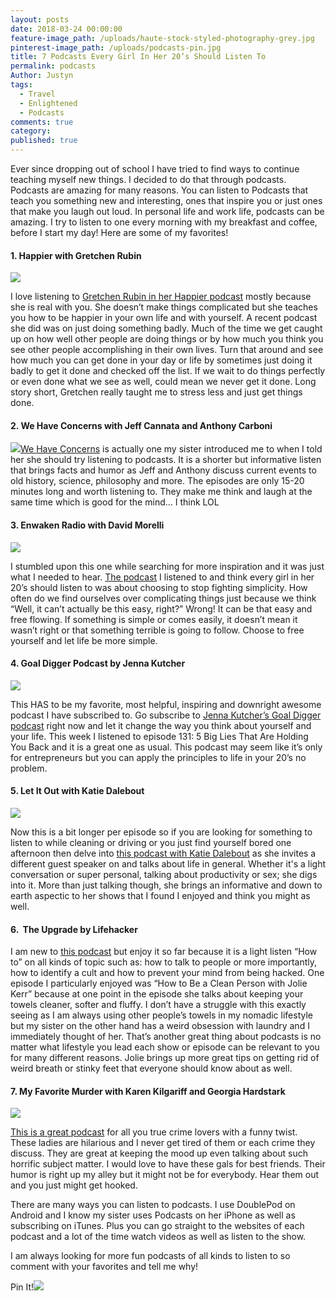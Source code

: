 ```yaml
---
layout: posts
date: 2018-03-24 00:00:00
feature-image_path: /uploads/haute-stock-styled-photography-grey.jpg
pinterest-image_path: /uploads/podcasts-pin.jpg
title: 7 Podcasts Every Girl In Her 20’s Should Listen To
permalink: podcasts
Author: Justyn
tags:
  - Travel
  - Enlightened
  - Podcasts
comments: true
category:
published: true
---
```


Ever since dropping out of school I have tried to find ways to continue teaching myself new things. I decided to do that through podcasts. Podcasts are amazing for many reasons. You can listen to Podcasts that teach you something new and interesting, ones that inspire you or just ones that make you laugh out loud. In personal life and work life, podcasts can be amazing. I try to listen to one every morning with my breakfast and coffee, before I start my day! Here are some of my favorites!

#### 1. Happier with Gretchen Rubin

![](/uploads/happierpodcast.png)

I love listening to [Gretchen Rubin in her Happier podcast](https://gretchenrubin.com/podcasts/) mostly because she is real with you. She doesn’t make things complicated but she teaches you how to be happier in your own life and with yourself. A recent podcast she did was on just doing something badly. Much of the time we get caught up on how well other people are doing things or by how much you think you see other people accomplishing in their own lives. Turn that around and see how much you can get done in your day or life by sometimes just doing it badly to get it done and checked off the list. If we wait to do things perfectly or even done what we see as well, could mean we never get it done. Long story short, Gretchen really taught me to stress less and just get things done.

#### 2. We Have Concerns with Jeff Cannata and Anthony Carboni

![](/uploads/wehaveconcernspodcast.png)[We Have Concerns](http://wehaveconcerns.com/) is actually one my sister introduced me to when I told her she should try listening to podcasts. It is a shorter but informative listen that brings facts and humor as Jeff and Anthony discuss current events to old history, science, philosophy and more. The episodes are only 15-20 minutes long and worth listening to. They make me think and laugh at the same time which is good for the mind… I think LOL

#### 3. Enwaken Radio with David Morelli

![](/uploads/enwakenpodcast.png)

I stumbled upon this one while searching for more inspiration and it was just what I needed to hear. [The podcast](https://www.enwaken.com/) I listened to and think every girl in her 20’s should listen to was about choosing to stop fighting simplicity. How often do we find ourselves over complicating things just because we think “Well, it can’t actually be this easy, right?” Wrong! It can be that easy and free flowing. If something is simple or comes easily, it doesn’t mean it wasn’t right or that something terrible is going to follow. Choose to free yourself and let life be more simple.

#### 4. Goal Digger Podcast by Jenna Kutcher

![](/uploads/goaldiggerpodcast.png)

This HAS to be my favorite, most helpful, inspiring and downright awesome podcast I have subscribed to. Go subscribe to [Jenna Kutcher’s Goal Digger podcast](http://podcast.jennakutcher.com/) right now and let it change the way you think about yourself and your life. This week I listened to episode 131: 5 Big Lies That Are Holding You Back and it is a great one as usual. This podcast may seem like it’s only for entrepreneurs but you can apply the principles to life in your 20’s no problem.

#### 5. Let It Out with Katie Dalebout

![](/uploads/letitoutpodcast.png)

Now this is a bit longer per episode so if you are looking for something to listen to while cleaning or driving or you just find yourself bored one afternoon then delve into [this podcast with Katie Dalebout](http://katiedalebout.com/podcast/) as she invites a different guest speaker on and talks about life in general. Whether it's a light conversation or super personal, talking about productivity or sex; she digs into it. More than just talking though, she brings an informative and down to earth aspectic to her shows that I found I enjoyed and think you might as well.

#### 6.  The Upgrade by Lifehacker

I am new to [this podcast](https://lifehacker.com/tag/the-upgrade) but enjoy it so far because it is a light listen “How to” on all kinds of topic such as: how to talk to people or more importantly, how to identify a cult and how to prevent your mind from being hacked. One episode I particularly enjoyed was “How to Be a Clean Person with Jolie Kerr” because at one point in the episode she talks about keeping your towels cleaner, softer and fluffy. I don’t have a struggle with this exactly seeing as I am always using other people’s towels in my nomadic lifestyle but my sister on the other hand has a weird obsession with laundry and I immediately thought of her. That’s another great thing about podcasts is no matter what lifestyle you lead each show or episode can be relevant to you for many different reasons. Jolie brings up more great tips on getting rid of weird breath or stinky feet that everyone should know about as well.

#### 7. My Favorite Murder with Karen Kilgariff and Georgia Hardstark

![](/uploads/myfavoritemurder.png)

[This is a great podcast](https://www.myfavoritemurder.com/) for all you true crime lovers with a funny twist. These ladies are hilarious and I never get tired of them or each crime they discuss. They are great at keeping the mood up even talking about such horrific subject matter. I would love to have these gals for best friends. Their humor is right up my alley but it might not be for everybody. Hear them out and you just might get hooked.

There are many ways you can listen to podcasts. I use DoublePod on Android and I know my sister uses Podcasts on her iPhone as well as subscribing on iTunes. Plus you can go straight to the websites of each podcast and a lot of the time watch videos as well as listen to the show.

I am always looking for more fun podcasts of all kinds to listen to so comment with your favorites and tell me why!

Pin It!![](/uploads/7-podcasts-1.png)
